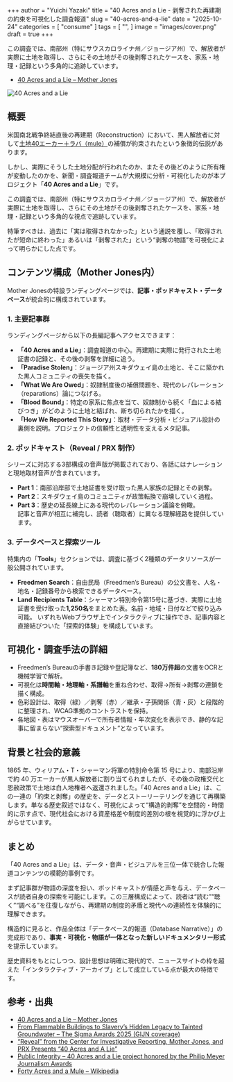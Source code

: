 +++
author = "Yuichi Yazaki"
title = "40 Acres and a Lie - 剥奪された再建期の約束を可視化した調査報道"
slug = "40-acres-and-a-lie"
date = "2025-10-24"
categories = [
    "consume"
]
tags = [
    "",
]
image = "images/cover.png"
draft = true
+++

この調査では、南部州（特にサウスカロライナ州／ジョージア州）で、解放者が実際に土地を取得し、さらにその土地がその後剥奪されたケースを、家系・地理・記録という多角的に追跡しています。

<!--more-->
 
- [40 Acres and a Lie – Mother Jones](https://www.motherjones.com/politics/2024/06/40-acres-and-a-lie/)

![40 Acres and a Lie](images/40AcresAndALie.png)


## 概要

米国南北戦争終結直後の再建期（Reconstruction）において、黒人解放者に対して[土地40エーカー＋ラバ（mule）](https://en.wikipedia.org/wiki/Forty_acres_and_a_mule)の補償が約束されたという象徴的伝説があります。

しかし、実際にそうした土地分配が行われたのか、またその後どのように所有権が変動したのかを、新聞・調査報道チームが大規模に分析・可視化したのが本プロジェクト「**40 Acres and a Lie**」です。

この調査では、南部州（特にサウスカロライナ州／ジョージア州）で、解放者が実際に土地を取得し、さらにその土地がその後剥奪されたケースを、家系・地理・記録という多角的な視点で追跡しています。

特筆すべきは、過去に「実は取得されなかった」という通説を覆し、「取得されたが短命に終わった」あるいは「剥奪された」という“剥奪の物語”を可視化によって明らかにした点です。

## コンテンツ構成（Mother Jones内）

Mother Jonesの特設ランディングページでは、**記事・ポッドキャスト・データベース**が統合的に構成されています。

### 1. 主要記事群

ランディングページから以下の長編記事へアクセスできます：  
- **「40 Acres and a Lie」**：調査報道の中心。再建期に実際に発行された土地証書の記録と、その後の剥奪を詳細に追う。  
- **「Paradise Stolen」**：ジョージア州スキダウェイ島の土地と、そこに築かれた黒人コミュニティの喪失を描く。  
- **「What We Are Owed」**：奴隷制度後の補償問題を、現代のレパレーション（reparations）論につなげる。  
- **「Blood Bound」**：特定の家系に焦点を当て、奴隷制から続く「血による結びつき」がどのように土地と結ばれ、断ち切られたかを描く。  
- **「How We Reported This Story」**：取材・データ分析・ビジュアル設計の裏側を説明。プロジェクトの信頼性と透明性を支えるメタ記事。  

### 2. ポッドキャスト（Reveal / PRX 制作）

シリーズに対応する3部構成の音声版が掲載されており、各話にはナレーションと現地取材音声が含まれています。  
- **Part 1**：南部沿岸部で土地証書を受け取った黒人家族の記録とその剥奪。  
- **Part 2**：スキダウェイ島のコミュニティが政策転換で崩壊していく過程。  
- **Part 3**：歴史の延長線上にある現代のレパレーション議論を俯瞰。  
記事と音声が相互に補完し、読者（聴取者）に異なる理解経路を提供しています。

### 3. データベースと探索ツール

特集内の「**Tools**」セクションでは、調査に基づく2種類のデータリソースが一般公開されています。
- **Freedmen Search**：自由民局（Freedmen’s Bureau）の公文書を、人名・地名・記録番号から検索できるデータベース。
- **Land Recipients Table**：シャーマン特別命令第15号に基づき、実際に土地証書を受け取った**1,250名**をまとめた表。名前・地域・日付などで絞り込み可能。
いずれもWebブラウザ上でインタラクティブに操作でき、記事内容と直接結びついた「探索的体験」を構成しています。

## 可視化・調査手法の詳細

- Freedmen’s Bureauの手書き記録や登記簿など、**180万件超**の文書をOCRと機械学習で解析。
- 可視化は**時間軸・地理軸・系譜軸**を重ね合わせ、取得→所有→剥奪の連鎖を描く構成。
- 色彩設計は、取得（緑）／剥奪（赤）／継承・子孫関係（青・灰）と段階的に整理され、WCAG準拠のコントラストを保持。
- 各地図・表はマウスオーバーで所有者情報・年次変化を表示でき、静的な記事に留まらない“探索型ドキュメント”となっています。

## 背景と社会的意義

1865 年、ウィリアム・T・シャーマン将軍の特別命令第 15 号により、南部沿岸で約 40 万エーカーが黒人解放者に割り当てられましたが、その後の政権交代と恩赦政策で土地は白人地権者へ返還されました。「40 Acres and a Lie」は、この一連の「約束と剥奪」の歴史を、データとストーリーテリングを通じて再構築します。単なる歴史叙述ではなく、可視化によって“構造的剥奪”を空間的・時間的に示す点で、現代社会における資産格差や制度的差別の根を視覚的に浮かび上がらせています。

## まとめ
「40 Acres and a Lie」は、データ・音声・ビジュアルを三位一体で統合した報道コンテンツの模範的事例です。

まず記事群が物語の深度を担い、ポッドキャストが情感と声を与え、データベースが読者自身の探索を可能にします。この三層構成によって、読者は“読む”“聴く”“調べる”を往復しながら、再建期の制度的矛盾と現代への連続性を体験的に理解できます。

構造的に見ると、作品全体は「データベース的報道（Database Narrative）」の完成形であり、**事実・可視化・物語が一体となった新しいドキュメンタリー形式**を提示しています。

歴史資料をもとにしつつ、設計思想は明確に現代的で、ニュースサイトの枠を超えた「インタラクティブ・アーカイブ」として成立している点が最大の特徴です。


## 参考・出典

- [40 Acres and a Lie – Mother Jones](https://www.motherjones.com/politics/2024/06/40-acres-and-a-lie/)
- [From Flammable Buildings to Slavery’s Hidden Legacy to Tainted Groundwater – The Sigma Awards 2025 (GIJN coverage)](https://www.sigmaawards.org/from-flammable-buildings-to-slaverys-hidden-legacy-to-tainted-groundwater-projects-from-10-countries-win-gijns-2025-sigma-awards/)
- [“Reveal” from the Center for Investigative Reporting, Mother Jones, and PRX Presents “40 Acres and A Lie”](https://medium.com/prxofficial/reveal-presents-40-acres-and-a-lie-561bac42297c)
- [Public Integrity – 40 Acres and a Lie project honored by the Philip Meyer Journalism Awards](https://publicintegrity.org/40-acres-and-a-lie/public-integritys-40-acres-and-a-lie-project-is-honored-by-the-philip-meyer-journalism-awards/)
- [Forty Acres and a Mule – Wikipedia](https://en.wikipedia.org/wiki/Forty_acres_and_a_mule)
